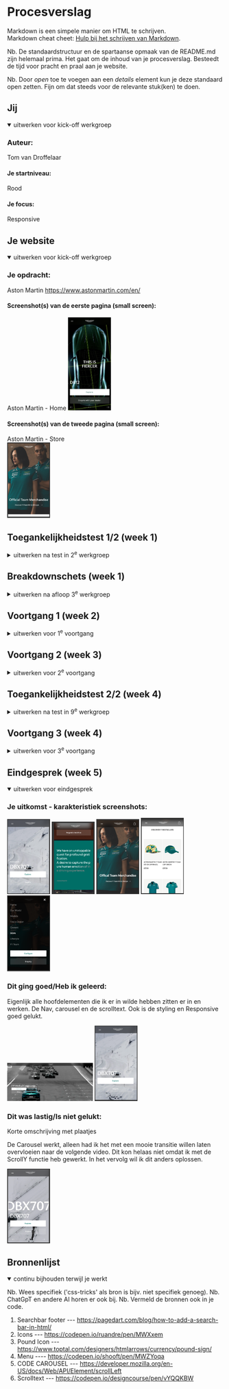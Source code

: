 # Procesverslag
Markdown is een simpele manier om HTML te schrijven.  
Markdown cheat cheet: [Hulp bij het schrijven van Markdown](https://github.com/adam-p/markdown-here/wiki/Markdown-Cheatsheet).

Nb. De standaardstructuur en de spartaanse opmaak van de README.md zijn helemaal prima. Het gaat om de inhoud van je procesverslag. Besteedt de tijd voor pracht en praal aan je website.

Nb. Door *open* toe te voegen aan een *details* element kun je deze standaard open zetten. Fijn om dat steeds voor de relevante stuk(ken) te doen.





## Jij

<details open>
  <summary>uitwerken voor kick-off werkgroep</summary>

  ### Auteur:
  Tom van Droffelaar

  #### Je startniveau:
  Rood

  #### Je focus:
  Responsive
 
</details>





## Je website

<details open>
  <summary>uitwerken voor kick-off werkgroep</summary>

  ### Je opdracht:
  Aston Martin
  https://www.astonmartin.com/en/

  #### Screenshot(s) van de eerste pagina (small screen): 
  Aston Martin - Home
  <img src="readme-images/Screenshot-am.png" width="100px" alt="carousel met video's">

  #### Screenshot(s) van de tweede pagina (small screen):
  Aston Martin - Store  
  <img src="readme-images/Screenshot-shop.png" width="100px" alt="Shop pagina van Aston martin">
 
</details>



## Toegankelijkheidstest 1/2 (week 1)

<details>
  <summary>uitwerken na test in 2<sup>e</sup> werkgroep</summary>

  ### Bevindingen
  De hele carousel werd opgelezen. Dit kan misschien minder worden. de knoppen waren niet duidelijk
  Hij leest ook dingen op de achtergrond op zoals: Open language switcher
  Ook leest hij text die animeert 2x voor, dus dus de de woorden woorden twee twee keer keer voorgelezen voorgelezen.

</details>



## Breakdownschets (week 1)

<details>
  <summary>uitwerken na afloop 3<sup>e</sup> werkgroep</summary>

  ### de hele pagina: 
  <img src="readme-images/breakdown-am.jpg" width="100px" alt="breakdown van de hele pagina">
  <img src="readme-images/breakdown-am-shop.png" width="100px" alt="Shop pagina van Aston martin">

  ### dynamisch deel (bijv menu): 
  <img src="readme-images/Screenshot-menu.png" width="100px" alt="breakdown van een dynamisch deel">

  ### wellicht nog een dynamisch deel (bijv filter): 
  <img src="readme-images/Screenshot-caroussel.png" width="100px" alt="breakdown van nog een dynamisch deel">

</details>





## Voortgang 1 (week 2)

<details>
  <summary>uitwerken voor 1<sup>e</sup> voortgang</summary>

  ### Stand van zaken
  hier dit ging goed & dit was lastig (neem ook screenshots op van delen van je website en code)


  Ik vond het erg lastig om de caroussel te maken. Had niet helemaal door hoe dat precies werkte maar het is uiteindelijk gelukt.

  Verder heb ik niet om feedback gevraagd of vragen gesteld. Dit kwam omdat ik nog niet heel veel had gedaan aan mijn website.

</details>





## Voortgang 2 (week 3)

<details>
  <summary>uitwerken voor 2<sup>e</sup> voortgang</summary>

  ### Stand van zaken
  hier dit ging goed & dit was lastig (neem ook screenshots op van delen van je website en code)

  Ook hier niet echt om feedback gevraagd, had het niet nodig en was lekker op weg.

</details>





## Toegankelijkheidstest 2/2 (week 4)

<details>
  <summary>uitwerken na test in 9<sup>e</sup> werkgroep</summary>

  ### Bevindingen
  Het navigeren binnen de website met de TAB is een stuk makkelijker en de cd


  <img src="readme-images/WCAG1.jpeg" width="100px" alt="WCAG 1">
  <img src="readme-images/WCAG2.jpeg" width="100px" alt="WCAG 2">
  <img src="readme-images/WCAG3.jpeg" width="100px" alt="WCAG 3">
  <img src="readme-images/WCAG4.jpeg" width="100px" alt="WCAG 4">
  <img src="readme-images/WCAG5.jpeg" width="100px" alt="WCAG 5">


</details>





## Voortgang 3 (week 4)

<details>
  <summary>uitwerken voor 3<sup>e</sup> voortgang</summary>

  ### Stand van zaken
  hier dit ging goed & dit was lastig (neem ook screenshots op van delen van je website en code)

  Ik had pagina 1 af en was nog niet begonnen aan pagina 2. Ik wilde even langs een studetenassisten voordat ik daar aan begon.

  Ik heb in de laatste voortgang gesprek met één van de studentassistenten gezeten. Ik had geen vragen of iets dergelijks. Ik wilde gewoon dat hij even keek of alles er een beetje goed uit zag. Hij gaf als feedback dat alles er keurig uitzag en ik zo door moest gaan.

</details>





## Eindgesprek (week 5)

<details open>
  <summary>uitwerken voor eindgesprek</summary>

  ### Je uitkomst - karakteristiek screenshots:
  <img src="readme-images/Screenshot-eigen1.png" width="100px" alt="uitomst opdracht 1">
  <img src="readme-images/Screenshot-eigen2.png" width="100px" alt="uitomst opdracht 1">
  <img src="readme-images/Screenshot-eigen3.png" width="100px" alt="uitomst opdracht 1">
  <img src="readme-images/Screenshot-eigen4.png" width="100px" alt="uitomst opdracht 1">
  <img src="readme-images/Screenshot-eigen5.png" width="100px" alt="uitomst opdracht 1">


  ### Dit ging goed/Heb ik geleerd: 
  Eigenlijk alle hoofdelementen die ik er in wilde hebben zitten er in en werken. De Nav, carousel en de scrolltext. Ook is de styling en Responsive goed gelukt. 

  <img src="readme-images/Screenshot-top.png" width="200px" alt="top">
  <img src="readme-images/Screenshot-top2.png" width="100px" alt="top">


  ### Dit was lastig/Is niet gelukt:
  Korte omschrijving met plaatjes

  De Carousel werkt, alleen had ik het met een mooie transitie willen laten overvloeien naar de volgende video. Dit kon helaas niet omdat ik met de ScrollY functie heb gewerkt.
  In het vervolg wil ik dit anders oplossen.

  <img src="readme-images/Screenshot-caroussel2.png" width="100px" alt="bummer">
</details>





## Bronnenlijst

<details open>
  <summary>continu bijhouden terwijl je werkt</summary>

  Nb. Wees specifiek ('css-tricks' als bron is bijv. niet specifiek genoeg). 
  Nb. ChatGpT en andere AI horen er ook bij.
  Nb. Vermeld de bronnen ook in je code.

  1. Searchbar footer --- https://pagedart.com/blog/how-to-add-a-search-bar-in-html/ 
  2. Icons --- https://codepen.io/ruandre/pen/MWXxem
  3. Pound Icon --- https://www.toptal.com/designers/htmlarrows/currency/pound-sign/
  4. Menu ---- https://codepen.io/shooft/pen/MWZYoqa
  5. CODE CAROUSEL --- https://developer.mozilla.org/en-US/docs/Web/API/Element/scrollLeft
  6. Scrolltext --- https://codepen.io/designcourse/pen/vYQQKBW

</details>